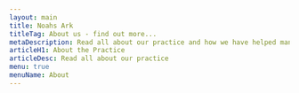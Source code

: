 ```yaml
---
layout: main
title: Noahs Ark
titleTag: About us - find out more...
metaDescription: Read all about our practice and how we have helped many pets over the years.
articleH1: About the Practice
articleDesc: Read all about our practice
menu: true
menuName: About
---
```

